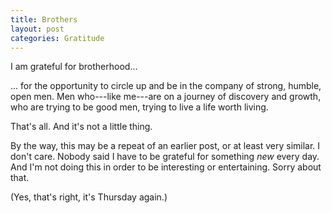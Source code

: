 ```yaml
---
title: Brothers
layout: post
categories: Gratitude
---
```


I am grateful for brotherhood...

... for the opportunity to circle up and be in the company of strong, humble,
open men. Men who---like me---are on a journey of discovery and growth, who are
trying to be good men, trying to live a life worth living.

That's all. And it's not a little thing.

By the way, this may be a repeat of an earlier post, or at least very similar. I
don't care. Nobody said I have to be grateful for something _new_ every day. And
I'm not doing this in order to be interesting or entertaining. Sorry about that.

(Yes, that's right, it's Thursday again.)

